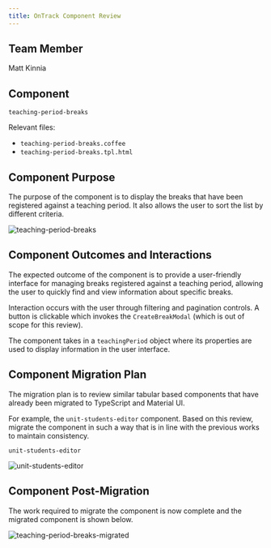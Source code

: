 ```yaml
---
title: OnTrack Component Review
---
```


## Team Member

Matt Kinnia

## Component

`teaching-period-breaks`

Relevant files:

- `teaching-period-breaks.coffee`
- `teaching-period-breaks.tpl.html`

## Component Purpose

The purpose of the component is to display the breaks that have been registered against a teaching
period. It also allows the user to sort the list by different criteria.

![teaching-period-breaks](/teaching-period-breaks.png)

## Component Outcomes and Interactions

The expected outcome of the component is to provide a user-friendly interface for managing breaks
registered against a teaching period, allowing the user to quickly find and view information about
specific breaks.

Interaction occurs with the user through filtering and pagination controls. A button is clickable
which invokes the `CreateBreakModal` (which is out of scope for this review).

The component takes in a `teachingPeriod` object where its properties are used to display
information in the user interface.

## Component Migration Plan

The migration plan is to review similar tabular based components that have already been migrated to
TypeScript and Material UI.

For example, the `unit-students-editor` component. Based on this review, migrate the component in
such a way that is in line with the previous works to maintain consistency.

`unit-students-editor`

![unit-students-editor](/unit-students-editor.png)

## Component Post-Migration

The work required to migrate the component is now complete and the migrated component is shown
below.

![teaching-period-breaks-migrated](/teaching-period-breaks-migrated.png)
